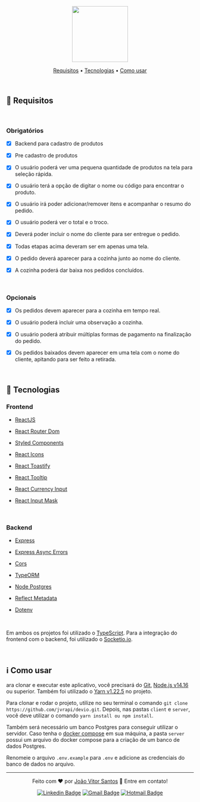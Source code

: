 <div align="center" >
<img src="https://devio.com.br/_next/image?url=%2Fimages%2Flogo%2Flogo.webp&w=256&q=75" width="150" />
	<p >
		<a href="#-requisitos">Requisitos</a> • 
		<a href="#-tecnologias">Tecnologias</a> • 
		<a href="information_source-como-usar">Como usar</a> 
	</p>
	
</div>
<br>

## 📝 Requisitos

<br>

### Obrigatórios



- [x] Backend para cadastro de produtos

- [x] Pre cadastro de produtos  

- [x] O usuário poderá ver uma pequena quantidade de produtos na tela para 
seleção rápida.

- [x]  O usuário terá a opção de digitar o nome ou código para encontrar o 
produto. 

- [x] O usuário irá poder adicionar/remover itens e acompanhar o resumo do 
pedido. 

- [x] O usuário poderá ver o total e o troco. 

- [x] Deverá poder incluir o nome do cliente para ser entregue o pedido. 

- [x] Todas etapas acima deveram ser em apenas uma tela. 

- [x] O pedido deverá aparecer para a cozinha junto ao nome do cliente. 

- [x] A cozinha poderá dar baixa nos pedidos concluídos. 



<br>

### Opcionais



- [x] Os pedidos devem aparecer para a cozinha em tempo real.

- [x] O usuário poderá incluir uma observação a cozinha. 

- [x] O usuário poderá atribuir múltiplas formas de pagamento na finalização 
do pedido. 

- [x] Os pedidos baixados devem aparecer em uma tela com o nome do cliente, 
apitando para ser feito a retirada.

<br>

## 🚀 Tecnologias



### Frontend



- [ReactJS](https://pt-br.reactjs.org/docs/create-a-new-react-app.html)

- [React Router Dom](https://reactrouter.com/web/guides/quick-start)

- [Styled Components](https://styled-components.com/)

- [React Icons](https://react-icons.github.io/react-icons/)

- [React Toastify](https://github.com/fkhadra/react-toastify)

- [React Tooltip](https://github.com/wwayne/react-tooltip)

- [React Currency Input](https://github.com/jsillitoe/react-currency-input)

- [React Input Mask](https://github.com/sanniassin/react-input-mask)

<br>

### Backend

- [Express](https://expressjs.com/pt-br/)

- [Express Async Errors](https://github.com/davidbanham/express-async-errors)

- [Cors](https://github.com/expressjs/cors)

- [TypeORM](https://typeorm.io/#/)

- [Node Postgres](https://github.com/brianc/node-postgres)

- [Reflect Metadata](https://github.com/rbuckton/reflect-metadata)

- [Dotenv](https://github.com/motdotla/dotenv)

<br>


Em ambos os projetos foi utilizado o [TypeScript](https://www.typescriptlang.org/). Para a integração do frontend com o backend, foi utilizado o [Socketio.io](https://socket.io/).

<br>

## ℹ️ Como usar
ara clonar e executar este aplicativo, você precisará do [Git](https://git-scm.com), [Node.js v14.16](nodejs.org/) ou superior. Também foi utilizado o [Yarn v1.22.5](https://yarnpkg.com) no projeto. 

Para clonar e rodar o projeto, utilize no seu terminal o comando `git clone https://github.com/jvrapi/devio.git`. Depois, nas pastas `client` e `server`, você deve utilizar o comando `yarn install ou npm install`. 

Também será necessário um banco Postgres para conseguir utilizar o servidor. Caso tenha o [docker compose](https://docs.docker.com/compose/) em sua máquina, a pasta `server` possui um arquivo do docker compose para a criação de um banco de dados Postgres.

Renomeie o arquivo `.env.example` para `.env` e adicione as credenciais do banco de dados no arquivo. 

<hr>
<div align="center">


Feito com  ❤ por [João Vitor Santos](https://github.com/jvrapi) 👋 Entre em contato!

[![Linkedin Badge](https://img.shields.io/badge/-Linkedin-blue?style=flat-square&logo=Linkedin&logoColor=white&link=https://www.linkedin.com/in/joaovitorssdelima/)](https://www.linkedin.com/in/joaovitorssdelima/) 
[![Gmail Badge](https://img.shields.io/badge/-Gmail-c14438?style=flat-square&logo=Gmail&logoColor=white&link=mailto:joaooviitoorr@gmail.com)](mailto:joaooviitoorr@gmail.com) 
[![Hotmail Badge](https://img.shields.io/badge/-Hotmail-0078d4?style=flat-square&logo=microsoft-outlook&logoColor=white&link=mailto:joaooviitorr@hotmail.com)](mailto:joaooviitorr@hotmail.com)
	
</div>
